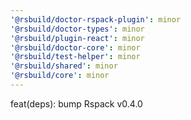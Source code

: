 ```yaml
---
'@rsbuild/doctor-rspack-plugin': minor
'@rsbuild/doctor-types': minor
'@rsbuild/plugin-react': minor
'@rsbuild/doctor-core': minor
'@rsbuild/test-helper': minor
'@rsbuild/shared': minor
'@rsbuild/core': minor
---
```


feat(deps): bump Rspack v0.4.0
